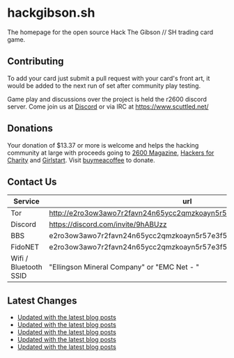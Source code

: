 # hackgibson.sh
The homepage for the open source Hack The Gibson // SH trading card game.


## Contributing

To add your card just submit a pull request with your card's front art, it would be added to the next run of set after community play testing.

Game play and discussions over the project is held the r2600 discord server. Come join us at [Discord](https://discord.com/invite/9hABUzz) or via IRC at https://www.scuttled.net/


## Donations

Your donation of $13.37 or more is welcome and helps the hacking community at large with proceeds going to [2600 Magazine](https://2600.com/), [Hackers for Charity](https://hackersforcharity.org) and [Girlstart](https://girlstart.org).  Visit [buymeacoffee](https://www.buymeacoffee.com/hackgibson.sh) to donate.


## Contact Us

Service | url
-|-
Tor | http://e2ro3ow3awo7r2favn24n65ycc2qmzkoayn5r57e3f56nvjwdcgg32ad.onion
Discord | https://discord.com/invite/9hABUzz
BBS | e2ro3ow3awo7r2favn24n65ycc2qmzkoayn5r57e3f56nvjwdcgg32ad.onion:23
FidoNET | e2ro3ow3awo7r2favn24n65ycc2qmzkoayn5r57e3f56nvjwdcgg32ad.onion:24554
Wifi / Bluetooth SSID | "Ellingson Mineral Company" or "EMC Net - <fidonet address>"

## Latest Changes
<!-- BLOG-POST-LIST:START -->
- [Updated with the latest blog posts](https://github.com/DFW2600/hackgibson.sh/commit/7d7270a3129179bf736c6766ad7e1b5d9c6303ad)
- [Updated with the latest blog posts](https://github.com/DFW2600/hackgibson.sh/commit/535b4736a1df00cc2adeac85305461ab1d4d3ee6)
- [Updated with the latest blog posts](https://github.com/DFW2600/hackgibson.sh/commit/ac99d1b5988cd6250b2d0651766642dd489b25e2)
- [Updated with the latest blog posts](https://github.com/DFW2600/hackgibson.sh/commit/9ed70407bb5c4400b95797c947f8ce22d4b1ef22)
- [Updated with the latest blog posts](https://github.com/DFW2600/hackgibson.sh/commit/aae5907c107eee33d0bb1332261b4f48993fddaa)
<!-- BLOG-POST-LIST:END -->
